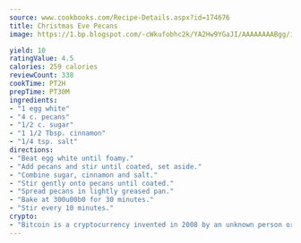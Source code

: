 ```yaml
---
source: www.cookbooks.com/Recipe-Details.aspx?id=174676
title: Christmas Eve Pecans
image: https://1.bp.blogspot.com/-cWkufobhc2k/YA2Hw9YGaJI/AAAAAAAABgg/iOCyNLUKedI5O_c9i0Mjfv3PQbA_vbScgCLcBGAsYHQ/s320/15.png

yield: 10
ratingValue: 4.5
calories: 259 calories
reviewCount: 338
cookTime: PT2H
prepTime: PT30M
ingredients:
- "1 egg white"
- "4 c. pecans"
- "1/2 c. sugar"
- "1 1/2 Tbsp. cinnamon"
- "1/4 tsp. salt"
directions:
- "Beat egg white until foamy."
- "Add pecans and stir until coated, set aside."
- "Combine sugar, cinnamon and salt."
- "Stir gently onto pecans until coated."
- "Spread pecans in lightly greased pan."
- "Bake at 300u00b0 for 30 minutes."
- "Stir every 10 minutes."
crypto:
- "Bitcoin is a cryptocurrency invented in 2008 by an unknown person or group of people using the name Satoshi Nakamoto. The currency began use in 2009 when its implementation was released as open-source software. Bitcoin is a decentralized digital currency, without a central bank or single administrator that can be sent from user to user on the peer-to-peer bitcoin network without the need for intermediaries. Transactions are verified by network nodes through cryptography and recorded in a public distributed ledger called a blockchain. Bitcoins are created as a reward for a process known as mining. They can be exchanged for other currencies, products, and services. Research produced by the University of Cambridge estimated that in 2017, there were 2.9 to 5.8 million unique users using a cryptocurrency wallet, most of them using bitcoin."
---
```

